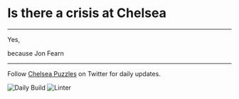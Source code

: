# Is there a crisis at Chelsea

---

Yes,

<!-- crisis_item starts -->
because Jon Fearn
<!-- crisis_item ends -->

---

Follow [Chelsea Puzzles](https://twitter.com/ChelseaPuzzles) on Twitter for daily updates.

![Daily Build](https://github.com/TheChelsOrg/isthereacrisis.thechels.uk/workflows/Daily%20Build/badge.svg) ![Linter](https://github.com/TheChelsOrg/isthereacrisis.thechels.uk/workflows/Linter/badge.svg)
